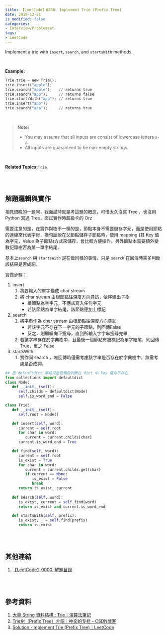 ```yaml
---
title: 【LeetCode】0208. Implement Trie (Prefix Tree) 
date: 2018-12-21
is_modified: false
categories:
- Interview/Problemset
tags:
- LeetCode
--- 
```


Implement a trie with  ``insert``,  ``search``, and  ``startsWith``  methods.
<!--more-->
<br>

**Example:**
```python
Trie trie = new Trie();
trie.insert("apple");
trie.search("apple");   // returns true
trie.search("app");     // returns false
trie.startsWith("app"); // returns true
trie.insert("app");   
trie.search("app");     // returns true
```
<br>


> **Note:**
> -   You may assume that all inputs are consist of lowercase letters  `a-z`.
> -   All inputs are guaranteed to be non-empty strings.

<br>

**Related Topics:**`Trie`

<br><br>

## 解題邏輯與實作
相見恨晚的一題阿，我面試時就是考這題的概念，可惜太久沒寫 Tree ，也沒用 Python 寫過 Tree，面試實作時超級卡的 Orz

需要注意的是，在實作與樹不一樣的是，節點本身不需要儲存字元，而是使用節點的連線來代表字母，換句話說在父節點儲存子節點時，使用 mapping (其 Key 值為字元，Value 為子節點)方式來儲存，會比較方便操作。另外節點本需要額外變數記錄樹否為某一單字結尾。

基本上`search` 與 `startsWith` 是在做同樣的事情，只是 `search` 在回傳時需多判斷該結果是否成詞。

實做步驟：
1. insert 
	1. 將要輸入的單字變成 char stream
	2.  將 char stream 由根節點往深度方向尋訪，依序建出子樹
		- 根節點為空字元，不應該寫入任何字元
		- 若該節點為單字結尾，該節點應加上標記
2. search
	1. 將字串作為 char stream 由根節點往深度方向尋訪
		-  若該字元不存在下一字元的子節點，則回傳False
		-  反之，則繼續向下搜尋，直到所輸入字字串搜尋完畢
	2. 若該字串存在於字典樹中，且最後一個節點有被標記為單字結尾，則回傳 True，反之 False
3. startsWith
	1. 實作同 search ，唯回傳時僅需考慮該字串是否存在於字典樹中，無需考慮是否成詞。


```python
## 用 defaultdict 單純只是我懶的判斷在 dict 中 key 值存不存在
from collections import defaultdict
class Node:
   def __init__(self):
      self.childs = defaultdict(Node)
      self.is_word_end = False      

class Trie:
   def __init__(self): 
      self.root = Node()

   def insert(self, word):
      current = self.root
      for char in word:
         current = current.childs[char]
      current.is_word_end = True

   def find(self, word):
      current = self.root
      is_exist = True
      for char in word:
         current = current.childs.get(char)
         if current == None:
            is_exist = False
            break
      return is_exist, current
      
   def search(self, word):
      is_exist, current = self.find(word)	
      return is_exist and current.is_word_end 

   def startsWith(self, prefix):
      is_exist, _ = self.find(prefix)
      return is_exist
```
<br><br>

## 其他連結
1. [【LeetCode】0000. 解題目錄](/LeetCode-0000-Contents/)

<br><br>

## 參考資料 
1. [大量 String 資料結構 : Trie｜演算法筆記](http://www.csie.ntnu.edu.tw/~u91029/String.html#6)
2. [Trie树（Prefix Tree）介绍｜神奕的专栏 -  CSDN博客](http://blog.csdn.net/lisonglisonglisong/article/details/45584721)
3. [Solution -Implement Trie (Prefix Tree)｜LeetCode](https://leetcode.com/problems/implement-trie-prefix-tree/solution/)



 